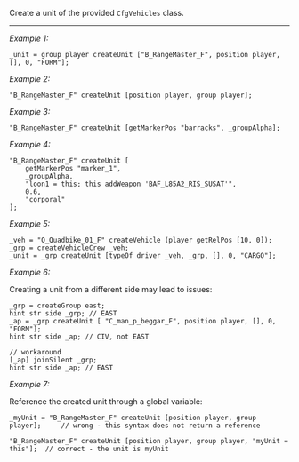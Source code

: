 Create a unit of the provided `CfgVehicles` class.


---
*Example 1:*
```sqf
_unit = group player createUnit ["B_RangeMaster_F", position player, [], 0, "FORM"];
```

*Example 2:*
```sqf
"B_RangeMaster_F" createUnit [position player, group player];
```

*Example 3:*
```sqf
"B_RangeMaster_F" createUnit [getMarkerPos "barracks", _groupAlpha];
```

*Example 4:*
```sqf
"B_RangeMaster_F" createUnit [
	getMarkerPos "marker_1",
	_groupAlpha,
	"loon1 = this; this addWeapon 'BAF_L85A2_RIS_SUSAT'",
	0.6,
	"corporal"
];
```

*Example 5:*
<!-- referenced in parameters (p6) -->

```sqf
_veh = "O_Quadbike_01_F" createVehicle (player getRelPos [10, 0]);
_grp = createVehicleCrew _veh;
_unit = _grp createUnit [typeOf driver _veh, _grp, [], 0, "CARGO"];
```

*Example 6:*
<!-- referenced in the description -->Creating a unit from a different side may lead to issues:

```sqf
_grp = createGroup east;
hint str side _grp; // EAST
_ap = _grp createUnit [ "C_man_p_beggar_F", position player, [], 0, "FORM"];
hint str side _ap; // CIV, not EAST

// workaround
[_ap] joinSilent _grp;
hint str side _ap; // EAST
```

*Example 7:*
<!-- referenced in alternative result (r2) -->
Reference the created unit through a global variable:

```sqf
_myUnit = "B_RangeMaster_F" createUnit [position player, group player];		// wrong - this syntax does not return a reference

"B_RangeMaster_F" createUnit [position player, group player, "myUnit = this"];	// correct - the unit is myUnit
```